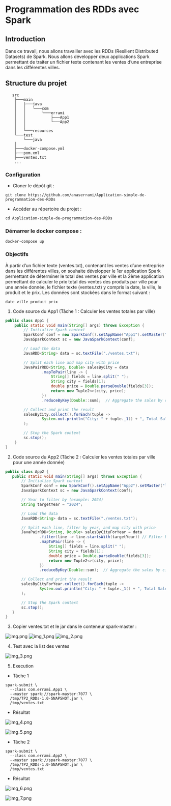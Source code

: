 # Programmation des RDDs avec Spark

## Introduction

Dans ce travail, nous allons travailler avec les RDDs (Resilient Distributed Datasets) de Spark. Nous allons développer deux applications Spark permettant de traiter un fichier texte contenant les ventes d’une entreprise dans les différentes villes.

## Structure du projet
```
   src
    ├───main
    │   ├───java
    │   │   └───com
    │   │       └───errami
    │   │           ├───App1
    │   │           └───App2
    │   │
    │   └───resources
    └───test
        └───java
    │
    ├───docker-compose.yml
    ├───pom.xml
    ├───ventes.txt
    ...
```

### Configuration
- Cloner le dépôt git :
```
git clone https://github.com/anaserrami/Application-simple-de-programmation-des-RDDs
```
- Accéder au répertoire du projet :
```
cd Application-simple-de-programmation-des-RDDs
```

### Démarrer le docker compose :
```
docker-compose up
```

### Objectifs

À partir d’un fichier texte (ventes.txt), contenant les ventes d’une entreprise dans les différentes villes, on souhaite développer le 1er application Spark permettant de déterminer le total des ventes par ville et la 2ème application permettant de calculer le prix total des ventes des produits par ville pour une année donnée, le fichier texte (ventes.txt) y compris la date, la ville, le produit et le prix. Les données sont stockées dans le format suivant :
```
date ville produit prix
```

1. Code source du App1 (Tâche 1 : Calculer les ventes totales par ville)
```java
public class App1 {
    public static void main(String[] args) throws Exception {
        // Initialize Spark context
        SparkConf conf = new SparkConf().setAppName("App1").setMaster("local");
        JavaSparkContext sc = new JavaSparkContext(conf);

        // Load the data
        JavaRDD<String> data = sc.textFile("./ventes.txt");

        // Split each line and map city with price
        JavaPairRDD<String, Double> salesByCity = data
                .mapToPair(line -> {
                    String[] fields = line.split(" ");
                    String city = fields[1];
                    double price = Double.parseDouble(fields[3]);
                    return new Tuple2<>(city, price);
                })
                .reduceByKey(Double::sum);  // Aggregate the sales by city

        // Collect and print the result
        salesByCity.collect().forEach(tuple ->
                System.out.println("City: " + tuple._1() + ", Total Sales: " + tuple._2())
        );

        // Stop the Spark context
        sc.stop();
    }
}
```

2. Code source du App2 (Tâche 2 : Calculer les ventes totales par ville pour une année donnée)

```java
public class App2 {
   public static void main(String[] args) throws Exception {
       // Initialize Spark context
       SparkConf conf = new SparkConf().setAppName("App2").setMaster("local");
       JavaSparkContext sc = new JavaSparkContext(conf);

       // Year to filter by (example: 2024)
       String targetYear = "2024";

       // Load the data
       JavaRDD<String> data = sc.textFile("./ventes.txt");

       // Split each line, filter by year, and map city with price
       JavaPairRDD<String, Double> salesByCityForYear = data
               .filter(line -> line.startsWith(targetYear)) // Filter by the year
               .mapToPair(line -> {
                   String[] fields = line.split(" ");
                   String city = fields[1];
                   double price = Double.parseDouble(fields[3]);
                   return new Tuple2<>(city, price);
               })
               .reduceByKey(Double::sum);  // Aggregate the sales by city

       // Collect and print the result
       salesByCityForYear.collect().forEach(tuple ->
               System.out.println("City: " + tuple._1() + ", Total Sales: " + tuple._2())
       );

       // Stop the Spark context
       sc.stop();
   }
}
```

3. Copier ventes.txt et le jar dans le conteneur spark-master :

![img.png](assets/img.png)
![img_1.png](assets/img_1.png)
![img_2.png](assets/img_2.png)

4. Test avec la list des ventes

![img_3.png](assets/img_3.png)


5. Execution

- Tâche 1
```
spark-submit \
  --class com.errami.App1 \
  --master spark://spark-master:7077 \
  /tmp/TP2_RDDs-1.0-SNAPSHOT.jar \
  /tmp/ventes.txt
```

- Résultat

![img_4.png](assets/img_4.png)

![img_5.png](assets/img_5.png)

- Tâche 2
```
spark-submit \
  --class com.errami.App2 \
  --master spark://spark-master:7077 \
  /tmp/TP2_RDDs-1.0-SNAPSHOT.jar \
  /tmp/ventes.txt
```

- Résultat

![img_6.png](assets/img_6.png)

![img_7.png](assets/img_7.png)